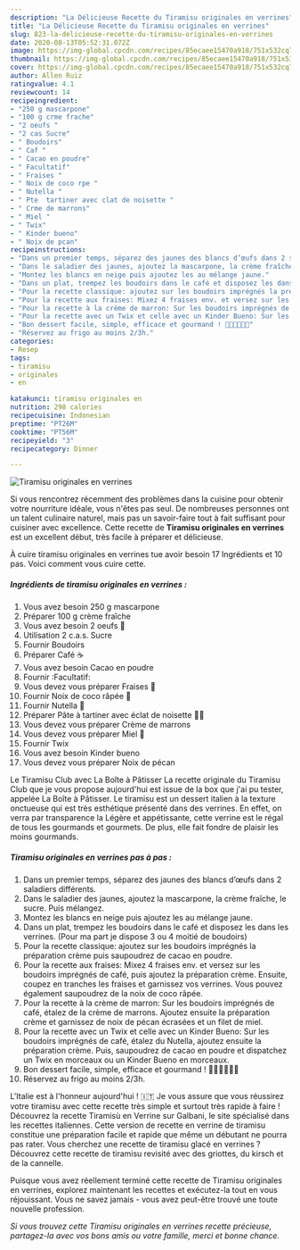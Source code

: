 ```yaml
---
description: "La Délicieuse Recette du Tiramisu originales en verrines"
title: "La Délicieuse Recette du Tiramisu originales en verrines"
slug: 823-la-delicieuse-recette-du-tiramisu-originales-en-verrines
date: 2020-08-13T05:52:31.072Z
image: https://img-global.cpcdn.com/recipes/85ecaee15470a918/751x532cq70/tiramisu-originales-en-verrines-photo-principale-de-la-recette.jpg
thumbnail: https://img-global.cpcdn.com/recipes/85ecaee15470a918/751x532cq70/tiramisu-originales-en-verrines-photo-principale-de-la-recette.jpg
cover: https://img-global.cpcdn.com/recipes/85ecaee15470a918/751x532cq70/tiramisu-originales-en-verrines-photo-principale-de-la-recette.jpg
author: Allen Ruiz
ratingvalue: 4.1
reviewcount: 14
recipeingredient:
- "250 g mascarpone"
- "100 g crme frache"
- "2 oeufs "
- "2 cas Sucre"
- " Boudoirs"
- " Caf "
- " Cacao en poudre"
- " Facultatif"
- " Fraises "
- " Noix de coco rpe "
- " Nutella "
- " Pte  tartiner avec clat de noisette "
- " Crme de marrons"
- " Miel "
- " Twix"
- " Kinder bueno"
- " Noix de pcan"
recipeinstructions:
- "Dans un premier temps, séparez des jaunes des blancs d’œufs dans 2 saladiers différents."
- "Dans le saladier des jaunes, ajoutez la mascarpone, la crème fraîche, le sucre. Puis mélangez."
- "Montez les blancs en neige puis ajoutez les au mélange jaune."
- "Dans un plat, trempez les boudoirs dans le café et disposez les dans les verrines. (Pour ma part je dispose 3 ou 4 moitié de boudoirs)"
- "Pour la recette classique: ajoutez sur les boudoirs imprégnés la préparation crème puis saupoudrez de cacao en poudre."
- "Pour la recette aux fraises: Mixez 4 fraises env. et versez sur les boudoirs imprégnés de café, puis ajoutez la préparation crème. Ensuite, coupez en tranches les fraises et garnissez vos verrines. Vous pouvez également saupoudrez de la noix de coco râpée."
- "Pour la recette à la crème de marron: Sur les boudoirs imprégnés de café, étalez de la crème de marrons. Ajoutez ensuite la préparation crème et garnissez de noix de pécan écrasées et un filet de miel."
- "Pour la recette avec un Twix et celle avec un Kinder Bueno: Sur les boudoirs imprégnés de café, étalez du Nutella, ajoutez ensuite la préparation crème. Puis, saupoudrez de cacao en poudre et dispatchez un Twix en morceaux ou un Kinder Bueno en morceaux."
- "Bon dessert facile, simple, efficace et gourmand ! 🤤🍫🍯🍓🌰🥥"
- "Réservez au frigo au moins 2/3h."
categories:
- Resep
tags:
- tiramisu
- originales
- en

katakunci: tiramisu originales en 
nutrition: 298 calories
recipecuisine: Indonesian
preptime: "PT26M"
cooktime: "PT56M"
recipeyield: "3"
recipecategory: Dinner

---
```



![Tiramisu originales en verrines](https://img-global.cpcdn.com/recipes/85ecaee15470a918/751x532cq70/tiramisu-originales-en-verrines-photo-principale-de-la-recette.jpg)

Si vous rencontrez récemment des problèmes dans la cuisine pour obtenir votre nourriture idéale, vous n'êtes pas seul. De nombreuses personnes ont un talent culinaire naturel, mais pas un savoir-faire tout à fait suffisant pour cuisiner avec excellence. Cette recette de <strong> Tiramisu originales en verrines </strong> est un excellent début, très facile à préparer et délicieuse.

<!--inarticleads1-->

À cuire tiramisu originales en verrines tue avoir besoin 17 Ingrédients et 10 pas. Voici comment vous cuire cette.

##### Ingrédients de tiramisu originales en verrines :

1. Vous avez besoin 250 g mascarpone
1. Préparer 100 g crème fraîche
1. Vous avez besoin 2 oeufs 🥚
1. Utilisation 2 c.a.s. Sucre
1. Fournir  Boudoirs
1. Préparer  Café ☕️
1. Vous avez besoin  Cacao en poudre
1. Fournir  :Facultatif:
1. Vous devez vous préparer  Fraises 🍓
1. Fournir  Noix de coco râpée 🥥
1. Fournir  Nutella 🍫
1. Préparer  Pâte à tartiner avec éclat de noisette 🍫🌰
1. Vous devez vous préparer  Crème de marrons
1. Vous devez vous préparer  Miel 🍯
1. Fournir  Twix
1. Vous avez besoin  Kinder bueno
1. Vous devez vous préparer  Noix de pécan


Le Tiramisu Club avec La Boîte à Pâtisser La recette originale du Tiramisu Club que je vous propose aujourd&#39;hui est issue de la box que j&#39;ai pu tester, appelée La Boîte à Pâtisser. Le tiramisu est un dessert italien à la texture onctueuse qui est très esthétique présenté dans des verrines. En effet, on verra par transparence la Légère et appétissante, cette verrine est le régal de tous les gourmands et gourmets. De plus, elle fait fondre de plaisir les moins gourmands. 

<!--inarticleads2-->

##### Tiramisu originales en verrines pas à pas :

1. Dans un premier temps, séparez des jaunes des blancs d’œufs dans 2 saladiers différents.
1. Dans le saladier des jaunes, ajoutez la mascarpone, la crème fraîche, le sucre. Puis mélangez.
1. Montez les blancs en neige puis ajoutez les au mélange jaune.
1. Dans un plat, trempez les boudoirs dans le café et disposez les dans les verrines. (Pour ma part je dispose 3 ou 4 moitié de boudoirs)
1. Pour la recette classique: ajoutez sur les boudoirs imprégnés la préparation crème puis saupoudrez de cacao en poudre.
1. Pour la recette aux fraises: Mixez 4 fraises env. et versez sur les boudoirs imprégnés de café, puis ajoutez la préparation crème. Ensuite, coupez en tranches les fraises et garnissez vos verrines. Vous pouvez également saupoudrez de la noix de coco râpée.
1. Pour la recette à la crème de marron: Sur les boudoirs imprégnés de café, étalez de la crème de marrons. Ajoutez ensuite la préparation crème et garnissez de noix de pécan écrasées et un filet de miel.
1. Pour la recette avec un Twix et celle avec un Kinder Bueno: Sur les boudoirs imprégnés de café, étalez du Nutella, ajoutez ensuite la préparation crème. Puis, saupoudrez de cacao en poudre et dispatchez un Twix en morceaux ou un Kinder Bueno en morceaux.
1. Bon dessert facile, simple, efficace et gourmand ! 🤤🍫🍯🍓🌰🥥
1. Réservez au frigo au moins 2/3h.


L&#39;Italie est à l&#39;honneur aujourd&#39;hui ! 🇮🇹 Je vous assure que vous réussirez votre tiramisu avec cette recette très simple et surtout très rapide à faire ! Découvrez la recette Tiramisù en Verrine sur Galbani, le site spécialisé dans les recettes italiennes. Cette version de recette en verrine de tiramisu constitue une préparation facile et rapide que même un débutant ne pourra pas rater. Vous cherchez une recette de tiramisu glacé en verrines ? Découvrez cette recette de tiramisu revisité avec des griottes, du kirsch et de la cannelle. 

<!--inarticleads1-->

<p>
Puisque vous avez réellement terminé cette recette de Tiramisu originales en verrines, explorez maintenant les recettes et exécutez-la tout en vous réjouissant. Vous ne savez jamais - vous avez peut-être trouvé une toute nouvelle profession.
</p>

<p>
<i>Si vous trouvez cette Tiramisu originales en verrines recette précieuse, partagez-la avec vos bons amis ou votre famille, merci et bonne chance.</i>
</p>
